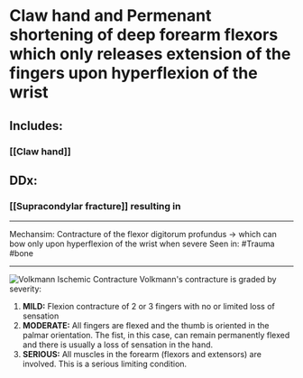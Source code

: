 # Claw hand and Permenant shortening of deep forearm flexors which only releases extension of the fingers upon hyperflexion of the wrist
## Includes:
### [[Claw hand]]
## DDx:
### [[Supracondylar fracture]] resulting in 

---
Mechansim: Contracture of the flexor digitorum profundus -> which can bow only upon hyperflexion of the wrist when severe
Seen in: #Trauma #bone

---
![Volkmann Ischemic Contracture](https://boneandspine.com/wp-content/uploads/2017/04/volkmann-ischemic-contracture.jpg)
Volkmann's contracture is graded by severity:
1.  **MILD:** Flexion contracture of 2 or 3 fingers with no or limited loss of sensation
2.  **MODERATE:** All fingers are flexed and the thumb is oriented in the palmar orientation. The fist, in this case, can remain permanently flexed and there is usually a loss of sensation in the hand.
3.  **SERIOUS:** All muscles in the forearm (flexors and extensors) are involved. This is a serious limiting condition.

